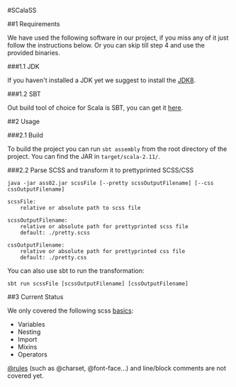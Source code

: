 #SCalaSS

##1 Requirements

We have used the following software in our project, if you miss any of it just follow the instructions below. Or you can skip till step 4 and use the provided binaries.

###1.1 JDK

If you haven't installed a JDK yet we suggest to install the [JDK8](http://www.oracle.com/technetwork/java/javase/downloads/jdk8-downloads-2133151.html).

###1.2 SBT

Out build tool of choice for Scala is SBT, you can get it [here](http://www.scala-sbt.org/download.html).


##2 Usage

###2.1 Build

To build the project you can run `sbt assembly` from the root directory of the project. You can find the JAR in `target/scala-2.11/`.

###2.2 Parse SCSS and transform it to prettyprinted SCSS/CSS

`java -jar ass02.jar scssFile [--pretty scssOutputFilename] [--css cssOutputFilename]`


	scssFile:
 		relative or absolute path to scss file

 	scssOutputFilename:
 		relative or absolute path for prettyprinted scss file
  		default: ./pretty.scss

 	cssOutputFilename:
 		relative or absolute path for prettyprinted css file
  		default: ./pretty.css
 		
You can also use sbt to run the transformation: 

`sbt run scssFile [scssOutputFilename] [cssOutputFilename]`

##3 Current Status

We only covered the following scss [basics](http://sass-lang.com/guide):

- Variables
- Nesting
- Import
- Mixins
- Operators

[@rules](https://developer.mozilla.org/de/docs/Web/CSS/At-rule) (such as @charset, @font-face...) and line/block comments are not covered yet.




